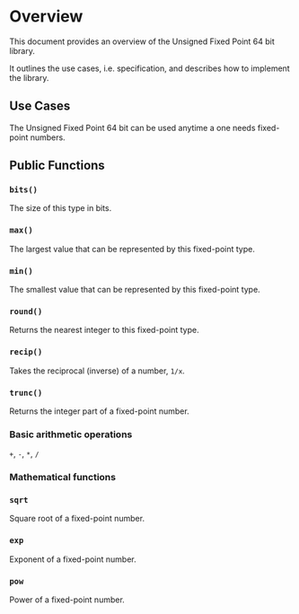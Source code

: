 # Overview

This document provides an overview of the Unsigned Fixed Point 64 bit library.

It outlines the use cases, i.e. specification, and describes how to implement the library.

## Use Cases

The Unsigned Fixed Point 64 bit can be used anytime a one needs fixed-point numbers.

## Public Functions

### `bits()`

The size of this type in bits.

### `max()`

The largest value that can be represented by this fixed-point type.

### `min()`

The smallest value that can be represented by this fixed-point type.

### `round()`

Returns the nearest integer to this fixed-point type. 

### `recip()`

Takes the reciprocal (inverse) of a number, `1/x`.

### `trunc()`

Returns the integer part of a fixed-point number. 

### Basic arithmetic operations

`+`, `-`, `*`, `/`

### Mathematical functions

### `sqrt`

Square root of a fixed-point number.

### `exp`

Exponent of a fixed-point number.

### `pow`

Power of a fixed-point number.
